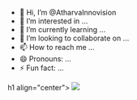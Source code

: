 - 👋 Hi, I’m @AtharvaInnovision
- 👀 I’m interested in ...
- 🌱 I’m currently learning ...
- 💞️ I’m looking to collaborate on ...
- 📫 How to reach me ...
- 😄 Pronouns: ...
- ⚡ Fun fact: ...

<!---
AtharvaInnovision/AtharvaInnovision is a ✨ special ✨ repository because its `README.md` (this file) appears on your GitHub profile.
You can click the Preview link to take a look at your changes.
--->
h1 align="center">
    <img src="https://readme-typing-svg.herokuapp.com/?font=Righteous&size=35&center=true&vCenter=true&width=500&height=70&duration=4000&lines=Hi+There!;+I'm+Atharva+Innovision!;" />
</h1>
